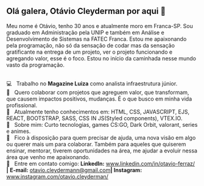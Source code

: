 ## Olá galera, Otávio Cleyderman por aqui 👋

Meu nome é Otávio, tenho 30 anos e atualmente moro em Franca-SP. Sou graduado em Administração pela UNIP e também em Análise e Desenvolvimento de Sistemas na FATEC Franca. Estou me apaixonando pela programação, não só da sensação de codar mas da sensação gratificante na entrega de um projeto, ver o projeto funcionando e agregando valor, esse é o foco. Estou no início da caminhada nesse mundo vasto da programação.

 <br/> :computer: &nbsp; Trabalho no **Magazine Luiza** como analista infraestrutura júnior.
 <br/> :purple_heart: &nbsp; Quero colaborar com projetos que agreguem valor, que transformam, que causem impactos positivos, mudanças. É o que busco em minha vida profissional.
 <br/> :rocket: &nbsp; Atualmente tenho conhecimentos em: HTML, CSS, JAVASCRIPT, EJS, REACT, BOOTSTRAP, SASS, CSS IN JS(Styled components), VTEX.IO.
 <br/> 💬  &nbsp; Sobre mim: Curto tecnologias, games CS:GO, Dark Orbit, valorant, series e animes.
 <br/> :e-mail: &nbsp; Fico à disposição para quem precisar de ajuda, uma nova visão em algo ou querer mais um para colaborar. Também para aqueles que quiserem ensinar, mentorar, tiverem oportunidades na área, me ajudar a evoluir nessa área que venho me apaixonando. 
 <br/> :email: &nbsp; Entre em contato comigo: <strong>LinkedIn:</strong> www.linkedin.com/in/otavio-ferraz/ <strong>|</strong> <strong>E-mail:</strong> otavio.cleydermann@gmail.com<strong>|</strong> <strong>Instagram:</strong> www.instagram.com/otavio.cleyderman/  







